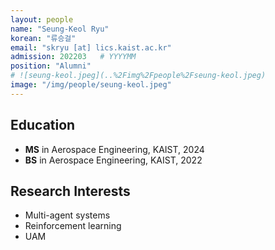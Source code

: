 ```yaml
---
layout: people
name: "Seung-Keol Ryu"
korean: "류승걸"
email: "skryu [at] lics.kaist.ac.kr"
admission: 202203   # YYYYMM
position: "Alumni"
# ![seung-keol.jpeg](..%2Fimg%2Fpeople%2Fseung-keol.jpeg)
image: "/img/people/seung-keol.jpeg"
---
```


## Education

- **MS** in Aerospace Engineering, KAIST, 2024
- **BS** in Aerospace Engineering, KAIST, 2022

## Research Interests

- Multi-agent systems
- Reinforcement learning
- UAM

